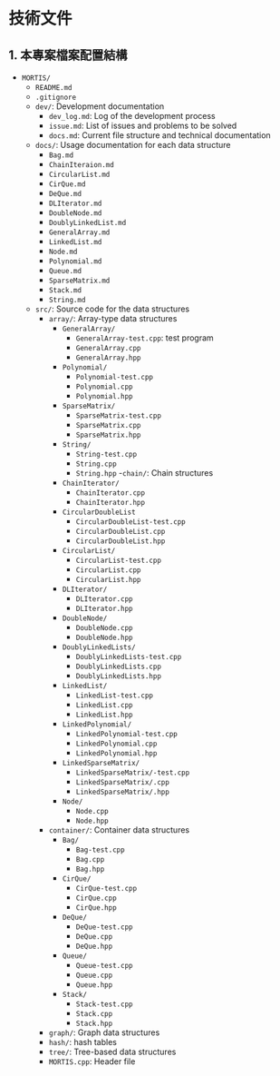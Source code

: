 # 技術文件

## 1. 本專案檔案配置結構

- `MORTIS/`
    - `README.md`
    - `.gitignore`
    - `dev/`: Development documentation
        - `dev_log.md`: Log of the development process
        - `issue.md`: List of issues and problems to be solved
        - `docs.md`: Current file structure and technical documentation
    - `docs/`: Usage documentation for each data structure
        - `Bag.md`
        - `ChainIteraion.md`
        - `CircularList.md`
        - `CirQue.md`
        - `DeQue.md`
        - `DLIterator.md`
        - `DoubleNode.md`
        - `DoublyLinkedList.md`
        - `GeneralArray.md`
        - `LinkedList.md`
        - `Node.md`
        - `Polynomial.md`
        - `Queue.md`
        - `SparseMatrix.md`
        - `Stack.md`
        - `String.md`
    - `src/`: Source code for the data structures
        - `array/`: Array-type data structures
            - `GeneralArray/`
                - `GeneralArray-test.cpp`: test program 
                - `GeneralArray.cpp`
                - `GeneralArray.hpp`
            - `Polynomial/`
                - `Polynomial-test.cpp`
                - `Polynomial.cpp`
                - `Polynomial.hpp`
            - `SparseMatrix/`
                - `SparseMatrix-test.cpp`
                - `SparseMatrix.cpp`
                - `SparseMatrix.hpp`
            - `String/`
                - `String-test.cpp`
                - `String.cpp`
                - `String.hpp`
        -`chain/`: Chain structures
          - `ChainIterator/`
            - `ChainIterator.cpp`
            - `ChainIterator.hpp`
          - `CircularDoubleList`
            - `CircularDoubleList-test.cpp`
            - `CircularDoubleList.cpp`
            - `CircularDoubleList.hpp`
          - `CircularList/`
            - `CircularList-test.cpp`
            - `CircularList.cpp`
            - `CircularList.hpp`
          - `DLIterator/`
            - `DLIterator.cpp`
            - `DLIterator.hpp`
          - `DoubleNode/`
            - `DoubleNode.cpp`
            - `DoubleNode.hpp`
          - `DoublyLinkedLists/`
            - `DoublyLinkedLists-test.cpp`
            - `DoublyLinkedLists.cpp`
            - `DoublyLinkedLists.hpp`
          - `LinkedList/`
            - `LinkedList-test.cpp`
            - `LinkedList.cpp`
            - `LinkedList.hpp`
          - `LinkedPolynomial/`
            - `LinkedPolynomial-test.cpp`
            - `LinkedPolynomial.cpp`
            - `LinkedPolynomial.hpp`
          - `LinkedSparseMatrix/`
            - `LinkedSparseMatrix/-test.cpp`
            - `LinkedSparseMatrix/.cpp`
            - `LinkedSparseMatrix/.hpp`
          - `Node/`
            - `Node.cpp`
            - `Node.hpp`
        - `container/`: Container data structures
            - `Bag/`
                - `Bag-test.cpp`
                - `Bag.cpp`
                - `Bag.hpp`
            - `CirQue/`
                - `CirQue-test.cpp`
                - `CirQue.cpp`
                - `CirQue.hpp`
            - `DeQue/`
                - `DeQue-test.cpp`
                - `DeQue.cpp`
                - `DeQue.hpp`
            - `Queue/`
                - `Queue-test.cpp`
                - `Queue.cpp`
                - `Queue.hpp`
            - `Stack/`
                - `Stack-test.cpp`
                - `Stack.cpp`
                - `Stack.hpp`
        - `graph/`: Graph data structures
        - `hash/`: hash tables
        - `tree/`: Tree-based data structures
        - `MORTIS.cpp`: Header file